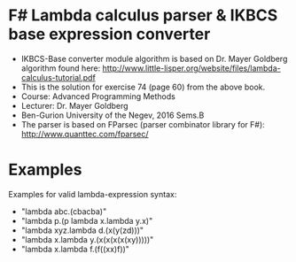 # F# Lambda calculus parser & IKBCS base expression converter
* IKBCS-Base converter module algorithm is based on Dr. Mayer Goldberg algorithm found here: http://www.little-lisper.org/website/files/lambda-calculus-tutorial.pdf
* This is the solution for exercise 74 (page 60) from the above book.
* Course: Advanced Programming Methods 
* Lecturer: Dr. Mayer Goldberg
* Ben-Gurion University of the Negev, 2016 Sems.B
* The parser is based on FParsec (parser combinator library for F#): http://www.quanttec.com/fparsec/

# Examples
Examples for valid lambda-expression syntax:
* "lambda abc.(cbacba)"
* "lambda p.(p lambda x.lambda y.x)"
* "lambda xyz.lambda d.(x(y(zd)))"
* "lambda x.lambda y.(x(x(x(x(xy)))))"
* "lambda x.lambda f.(f((xx)f))"
